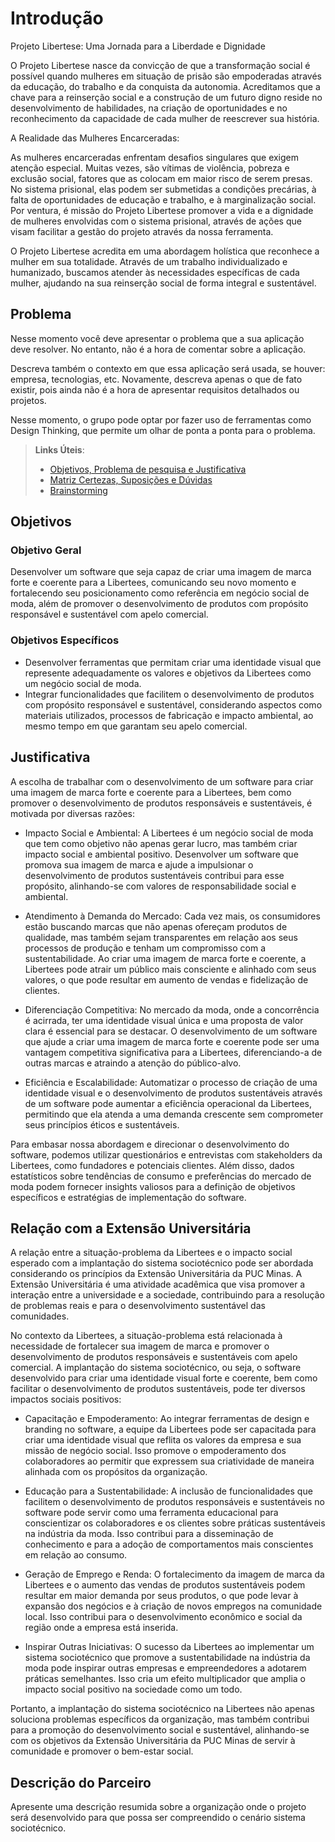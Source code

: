 # Introdução

Projeto Libertese: Uma Jornada para a Liberdade e Dignidade

O Projeto Libertese nasce da convicção de que a transformação social é possível quando mulheres em situação de prisão são empoderadas através da educação, do trabalho e da conquista da autonomia. Acreditamos que a chave para a reinserção social e a construção de um futuro digno reside no desenvolvimento de habilidades, na criação de oportunidades e no reconhecimento da capacidade de cada mulher de reescrever sua história.

A Realidade das Mulheres Encarceradas:

As mulheres encarceradas enfrentam desafios singulares que exigem atenção especial. Muitas vezes, são vítimas de violência, pobreza e exclusão social, fatores que as colocam em maior risco de serem presas. No sistema prisional, elas podem ser submetidas a condições precárias, à falta de oportunidades de educação e trabalho, e à marginalização social. Por ventura, é missão do Projeto Libertese promover a vida e a dignidade de mulheres envolvidas com o sistema prisional, através de ações que visam facilitar a gestão do projeto através da nossa ferramenta.

O Projeto Libertese acredita em uma abordagem holística que reconhece a mulher em sua totalidade. Através de um trabalho individualizado e humanizado, buscamos atender às necessidades específicas de cada mulher, ajudando na sua reinserção social de forma integral e sustentável.
## Problema
Nesse momento você deve apresentar o problema que a sua aplicação deve  resolver. No entanto, não é a hora de comentar sobre a aplicação.

Descreva também o contexto em que essa aplicação será usada, se  houver: empresa, tecnologias, etc. Novamente, descreva apenas o que de  fato existir, pois ainda não é a hora de apresentar requisitos  detalhados ou projetos.

Nesse momento, o grupo pode optar por fazer uso  de ferramentas como Design Thinking, que permite um olhar de ponta a ponta para o problema.

> **Links Úteis**:
> - [Objetivos, Problema de pesquisa e Justificativa](https://medium.com/@versioparole/objetivos-problema-de-pesquisa-e-justificativa-c98c8233b9c3)
> - [Matriz Certezas, Suposições e Dúvidas](https://medium.com/educa%C3%A7%C3%A3o-fora-da-caixa/matriz-certezas-suposi%C3%A7%C3%B5es-e-d%C3%BAvidas-fa2263633655)
> - [Brainstorming](https://www.euax.com.br/2018/09/brainstorming/)

## Objetivos

### Objetivo Geral

Desenvolver um software que seja capaz de criar uma imagem de marca forte e coerente para a Libertees, comunicando seu novo momento e fortalecendo seu posicionamento como referência em negócio social de moda, além de promover o desenvolvimento de produtos com propósito responsável e sustentável com apelo comercial.

### Objetivos Específicos
- Desenvolver ferramentas que permitam criar uma identidade visual que represente adequadamente os valores e objetivos da Libertees como um negócio social de moda.
- Integrar funcionalidades que facilitem o desenvolvimento de produtos com propósito responsável e sustentável, considerando aspectos como materiais utilizados, processos de fabricação e impacto ambiental, ao mesmo tempo em que garantam seu apelo comercial.

## Justificativa

A escolha de trabalhar com o desenvolvimento de um software para criar uma imagem de marca forte e coerente para a Libertees, bem como promover o desenvolvimento de produtos responsáveis e sustentáveis, é motivada por diversas razões:

- Impacto Social e Ambiental: A Libertees é um negócio social de moda que tem como objetivo não apenas gerar lucro, mas também criar impacto social e ambiental positivo. Desenvolver um software que promova sua imagem de marca e ajude a impulsionar o desenvolvimento de produtos sustentáveis contribui para esse propósito, alinhando-se com valores de responsabilidade social e ambiental.

- Atendimento à Demanda do Mercado: Cada vez mais, os consumidores estão buscando marcas que não apenas ofereçam produtos de qualidade, mas também sejam transparentes em relação aos seus processos de produção e tenham um compromisso com a sustentabilidade. Ao criar uma imagem de marca forte e coerente, a Libertees pode atrair um público mais consciente e alinhado com seus valores, o que pode resultar em aumento de vendas e fidelização de clientes.

- Diferenciação Competitiva: No mercado da moda, onde a concorrência é acirrada, ter uma identidade visual única e uma proposta de valor clara é essencial para se destacar. O desenvolvimento de um software que ajude a criar uma imagem de marca forte e coerente pode ser uma vantagem competitiva significativa para a Libertees, diferenciando-a de outras marcas e atraindo a atenção do público-alvo.

- Eficiência e Escalabilidade: Automatizar o processo de criação de uma identidade visual e o desenvolvimento de produtos sustentáveis através de um software pode aumentar a eficiência operacional da Libertees, permitindo que ela atenda a uma demanda crescente sem comprometer seus princípios éticos e sustentáveis.

Para embasar nossa abordagem e direcionar o desenvolvimento do software, podemos utilizar questionários e entrevistas com stakeholders da Libertees, como fundadores e potenciais clientes. Além disso, dados estatísticos sobre tendências de consumo e preferências do mercado de moda podem fornecer insights valiosos para a definição de objetivos específicos e estratégias de implementação do software.

## Relação com a Extensão Universitária

A relação entre a situação-problema da Libertees e o impacto social esperado com a implantação do sistema sociotécnico pode ser abordada considerando os princípios da Extensão Universitária da PUC Minas. A Extensão Universitária é uma atividade acadêmica que visa promover a interação entre a universidade e a sociedade, contribuindo para a resolução de problemas reais e para o desenvolvimento sustentável das comunidades.

No contexto da Libertees, a situação-problema está relacionada à necessidade de fortalecer sua imagem de marca e promover o desenvolvimento de produtos responsáveis e sustentáveis com apelo comercial. A implantação do sistema sociotécnico, ou seja, o software desenvolvido para criar uma identidade visual forte e coerente, bem como facilitar o desenvolvimento de produtos sustentáveis, pode ter diversos impactos sociais positivos:

- Capacitação e Empoderamento: Ao integrar ferramentas de design e branding no software, a equipe da Libertees pode ser capacitada para criar uma identidade visual que reflita os valores da empresa e sua missão de negócio social. Isso promove o empoderamento dos colaboradores ao permitir que expressem sua criatividade de maneira alinhada com os propósitos da organização.

- Educação para a Sustentabilidade: A inclusão de funcionalidades que facilitem o desenvolvimento de produtos responsáveis e sustentáveis no software pode servir como uma ferramenta educacional para conscientizar os colaboradores e os clientes sobre práticas sustentáveis na indústria da moda. Isso contribui para a disseminação de conhecimento e para a adoção de comportamentos mais conscientes em relação ao consumo.

- Geração de Emprego e Renda: O fortalecimento da imagem de marca da Libertees e o aumento das vendas de produtos sustentáveis podem resultar em maior demanda por seus produtos, o que pode levar à expansão dos negócios e à criação de novos empregos na comunidade local. Isso contribui para o desenvolvimento econômico e social da região onde a empresa está inserida.

- Inspirar Outras Iniciativas: O sucesso da Libertees ao implementar um sistema sociotécnico que promove a sustentabilidade na indústria da moda pode inspirar outras empresas e empreendedores a adotarem práticas semelhantes. Isso cria um efeito multiplicador que amplia o impacto social positivo na sociedade como um todo.

Portanto, a implantação do sistema sociotécnico na Libertees não apenas soluciona problemas específicos da organização, mas também contribui para a promoção do desenvolvimento social e sustentável, alinhando-se com os objetivos da Extensão Universitária da PUC Minas de servir à comunidade e promover o bem-estar social.

## Descrição do Parceiro

Apresente uma descrição resumida sobre a organização onde o projeto será desenvolvido para que possa ser compreendido o cenário sistema sociotécnico.
